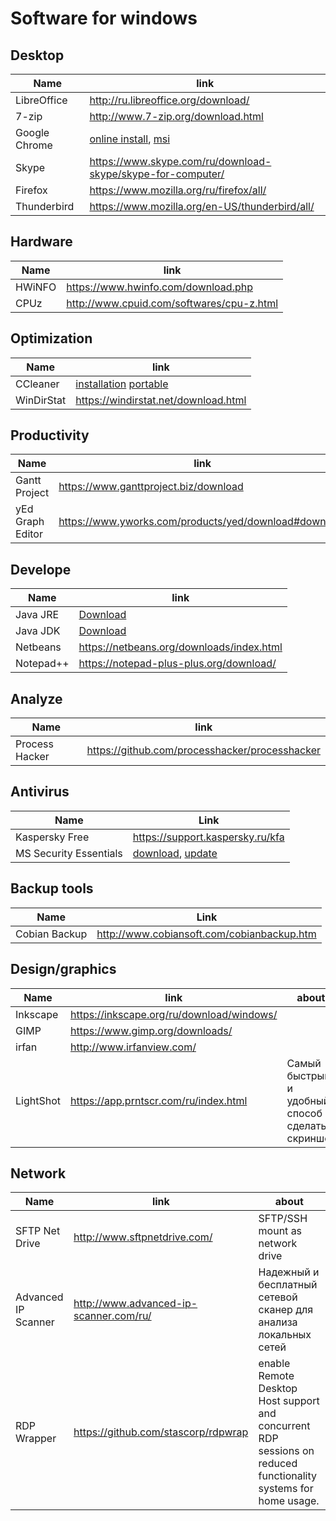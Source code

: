# Software for windows

## Desktop

Name                | link
--------------------|----------------------------------------------------------------------
LibreOffice         | http://ru.libreoffice.org/download/
7-zip               | http://www.7-zip.org/download.html
Google Chrome       | [online install](https://www.google.ru/chrome/browser/desktop/index.html), [msi](https://enterprise.google.com/intl/en_version/chrome/chrome-browser/)
Skype               | https://www.skype.com/ru/download-skype/skype-for-computer/
Firefox             | https://www.mozilla.org/ru/firefox/all/
Thunderbird         | https://www.mozilla.org/en-US/thunderbird/all/

## Hardware
Name    | link
--------|----------------------------------------------
 HWiNFO | https://www.hwinfo.com/download.php
 CPUz   | http://www.cpuid.com/softwares/cpu-z.html
 
## Optimization
Name                    | link
------------------------|-----------------------------------------
CCleaner                | [installation](http://www.piriform.com/ccleaner/download) [portable](http://www.piriform.com/CCleaner/download/portable)
WinDirStat              | https://windirstat.net/download.html

## Productivity
Name              | link                                                      |Notes
------------------|-----------------------------------------------------------|------------
Gantt Project     | https://www.ganttproject.biz/download                     | [x] Java
yEd Graph Editor  | https://www.yworks.com/products/yed/download#download     | [x] Java

## Develope
Name              | link
------------------|--------------
Java JRE          | [Download](https://www.oracle.com/technetwork/java/javase/downloads/2133155)
Java JDK          | [Download](https://www.oracle.com/technetwork/java/javase/downloads/jdk10-downloads-4416644.html)
Netbeans          | https://netbeans.org/downloads/index.html
Notepad++         | https://notepad-plus-plus.org/download/

## Analyze
Name    | link
--------|-------
Process Hacker | https://github.com/processhacker/processhacker

## Antivirus
Name                   | Link
-----------------------|--------------------------------------------------------------
Kaspersky Free         | https://support.kaspersky.ru/kfa
MS Security Essentials | [download](https://www.microsoft.com/ru-ru/download/details.aspx?id=5201), [update](https://support.microsoft.com/ru-ru/help/971606/how-to-manually-download-the-latest-definition-updates-for-microsoft-s)

## Backup tools
Name          | Link
--------------|-------------------------------------------
Cobian Backup | http://www.cobiansoft.com/cobianbackup.htm

## Design/graphics

Name        | link                                      | about
------------|-------------------------------------------|------
Inkscape    |https://inkscape.org/ru/download/windows/  
GIMP        |https://www.gimp.org/downloads/
irfan       |http://www.irfanview.com/
LightShot   |https://app.prntscr.com/ru/index.html      |Самый быстрый и удобный способ сделать скриншот

## Network
Name                | link                                    | about
--------------------|-----------------------------------------|-----------------------------------
SFTP Net Drive      | http://www.sftpnetdrive.com/            | SFTP/SSH mount as network drive
Advanced IP Scanner | http://www.advanced-ip-scanner.com/ru/  | Надежный и бесплатный сетевой сканер для анализа локальных сетей
 RDP Wrapper        | https://github.com/stascorp/rdpwrap     | enable Remote Desktop Host support and concurrent RDP sessions on reduced functionality systems for home usage.
